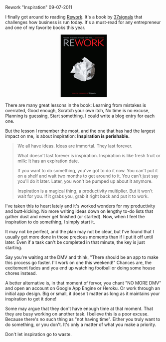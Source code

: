 Rework "Inspiration"
09-07-2011    

I finally got around to reading [Rework][1]. It's a book by [37signals][2] that challenges how business is run today. It's a must-read for any entrepreneur and one of my favorite books this year.

<center><img src="/static/rework.png" width="148" height="200" /></center>

There are many great lessons in the book: Learning from mistakes is overrated, Good enough, Scratch your own itch, No time is no excuse, Planning is guessing, Start something. I could write a blog entry for each one.

But the lesson I remember the most, and the one that has had the largest impact on me, is about inspiration: **Inspiration is perishable.**

> We all have ideas. Ideas are immortal. They last forever.
> 
> What doesn't last forever is inspiration. Inspiration is like fresh fruit or milk: It has an expiration date.
> 
> If you want to do something, you've got to do it now. You can't put it on a shelf and wait two months to get around to it. You can't just say you'll do it later. Later, you won't be pumped up about it anymore.
> 
> Inspiration is a magical thing, a productivity multiplier. But it won't wait for you. If it grabs you, grab it right back and put it to work.

I've taken this to heart lately and it's worked wonders for my productivity and butt-kicking. No more writing ideas down on lengthy to-do lists that gather dust and never get finished (or started). Now, when I feel the inspiration to do something, I simply start it.

It may not be perfect, and the plan may not be clear, but I've found that I usually get more done in those precious moments than if I put it off until later. Even if a task can't be completed in that minute, the key is just starting.

Say you're waiting at the DMV and think, "There should be an app to make this process go faster. I'll work on one this weekend!" Chances are, the excitement fades and you end up watching football or doing some house chores instead.

A better alternative is, in that moment of fervor, you chant "NO MORE DMV" and open an account on Google App Engine or Heroku. Or work through an initial app design. Big or small, it doesn't matter as long as it maintains your inspiration to get it done!

Some may argue that they don't have enough time at that moment. That they are busy working on another task. I believe this is a poor excuse. Because there's no such thing as "not having time". Either you truly want to do something, or you don't. It's only a matter of what you make a priority.

Don't let inspiration go to waste.

[1]: http://www.amazon.com/Rework-Jason-Fried/dp/0307463745
[2]: http://37signals.com/
